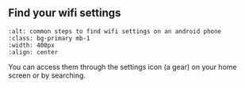 ## Find your wifi settings

```{image} /images/find-wifi-settings.png
:alt: common steps to find wifi settings on an android phone
:class: bg-primary mb-1
:width: 400px
:align: center
```

 You can access them through the settings icon (a gear) on your home screen or by searching.